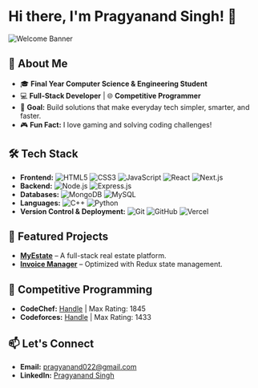# Hi there, I'm Pragyanand Singh! 👋

![Welcome Banner](https://drive.google.com/uc?export=view&id=1IHjoZonZa8PacY8e8hfAzBmLN0fgUkmg)

## 🚀 About Me

- 🎓 **Final Year Computer Science & Engineering Student**
- 💻 **Full-Stack Developer** | 🌐 **Competitive Programmer**
- 🎯 **Goal:** Build solutions that make everyday tech simpler, smarter, and faster.
- 🎮 **Fun Fact:** I love gaming and solving coding challenges!

## 🛠️ Tech Stack

- **Frontend:** ![HTML5](https://img.shields.io/badge/-HTML5-E34F26?logo=html5&logoColor=white) ![CSS3](https://img.shields.io/badge/-CSS3-1572B6?logo=css3&logoColor=white) ![JavaScript](https://img.shields.io/badge/-JavaScript-F7DF1E?logo=javascript&logoColor=black) ![React](https://img.shields.io/badge/-React-61DAFB?logo=react&logoColor=black) ![Next.js](https://img.shields.io/badge/-Next.js-000000?logo=nextdotjs&logoColor=white)
- **Backend:** ![Node.js](https://img.shields.io/badge/-Node.js-339933?logo=nodedotjs&logoColor=white) ![Express.js](https://img.shields.io/badge/-Express.js-000000?logo=express&logoColor=white)
- **Databases:** ![MongoDB](https://img.shields.io/badge/-MongoDB-47A248?logo=mongodb&logoColor=white) ![MySQL](https://img.shields.io/badge/-MySQL-4479A1?logo=mysql&logoColor=white)
- **Languages:** ![C++](https://img.shields.io/badge/-C++-00599C?logo=cplusplus&logoColor=white) ![Python](https://img.shields.io/badge/-Python-3776AB?logo=python&logoColor=white)
- **Version Control & Deployment:** ![Git](https://img.shields.io/badge/-Git-F05032?logo=git&logoColor=white) ![GitHub](https://img.shields.io/badge/-GitHub-181717?logo=github&logoColor=white) ![Vercel](https://img.shields.io/badge/-Vercel-000000?logo=vercel&logoColor=white)

## 🚀 Featured Projects

- [**MyEstate**](https://github.com/Pragyanand022/MyEstate) – A full-stack real estate platform.
- [**Invoice Manager**](https://github.com/Pragyanand022/invoice-manager) – Optimized with Redux state management.

## 🎯 Competitive Programming

- **CodeChef:** [Handle](https://www.codechef.com/users/pragyanand_022) | Max Rating: 1845
- **Codeforces:** [Handle](https://codeforces.com/profile/Pragyanand) | Max Rating: 1433

## 📫 Let's Connect

- **Email:** [pragyanand022@gmail.com](mailto:pragyanand022@gmail.com)
- **LinkedIn:** [Pragyanand Singh](https://www.linkedin.com/in/pragyanand022)
